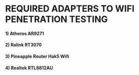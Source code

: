 # REQUIRED ADAPTERS TO WIFI PENETRATION TESTING

#### 1) Atheros AR9271

#### 2) Ralink RT3070

#### 3) Pineapple Router Hak5 Wifi

#### 4) Realtek RTL8812AU
